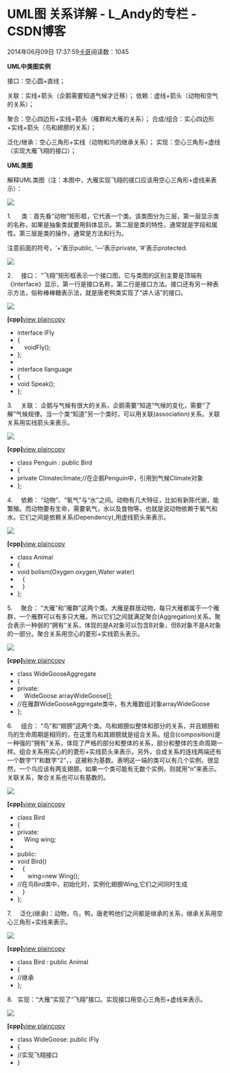 # UML图 关系详解 - L_Andy的专栏 - CSDN博客

2014年06月09日 17:37:59[卡哥](https://me.csdn.net/L_Andy)阅读数：1045


**UML中类图实例**

接口：空心圆+直线；

关联：实线+箭头（企鹅需要知道气候才迁移）；
依赖：虚线+箭头（动物和空气的关系）；

聚合：空心四边形+实线+箭头（雁群和大雁的关系）；
合成/组合：实心四边形+实线+箭头（鸟和翅膀的关系）；

泛化/继承：空心三角形+实线（动物和鸟的继承关系）；
实现：空心三角形+虚线（实现大雁飞翔的接口）；

**UML类图**

解释UML类图（注：本图中，大雁实现飞翔的接口应该用空心三角形+虚线来表示）：

![](https://img-my.csdn.net/uploads/201304/24/1366792242_1624.jpg)

1.      类：首先看“动物”矩形框，它代表一个类。该类图分为三层，第一层显示类的名称，如果是抽象类就要用斜体显示。第二层是类的特性，通常就是字段和属性。第三层是类的操作，通常是方法和行为。

注意前面的符号，‘+’表示public, ‘—’表示private,
 ‘#’表示protected.   

![](https://img-my.csdn.net/uploads/201304/24/1366792257_5345.jpg)

2.     接口： “飞翔”矩形框表示一个接口图，它与类图的区别主要是顶端有《interface》显示，第一行是接口名称，第二行是接口方法。接口还有另一种表示方法，俗称棒棒糖表示法，就是唐老鸭类实现了“讲人话”的接口。

![](https://img-my.csdn.net/uploads/201304/24/1366792275_5772.jpg)

**[cpp]**[view
 plain](http://blog.csdn.net/cabinriver/article/details/8845390#)[copy](http://blog.csdn.net/cabinriver/article/details/8845390#)

- interface IFly                                 
- {  
-     voidFly();  
- };  
- 
- interface Ilanguage  
- {  
- void Speak();  
- };  

3.     关联： 企鹅与气候有很大的关系，企鹅需要“知道”气候的变化，需要“了解”气候规律。当一个类“知道”另一个类时，可以用关联(association)关系。关联关系用实线箭头来表示。

![](https://img-my.csdn.net/uploads/201304/24/1366792540_1786.jpg)

**[cpp]**[view
 plain](http://blog.csdn.net/cabinriver/article/details/8845390#)[copy](http://blog.csdn.net/cabinriver/article/details/8845390#)

- class Penguin : public Bird  
- {  
- private Climateclimate;//在企鹅Penguin中，引用到气候Climate对象
- };  


4.     依赖： “动物”、“氧气”与“水”之间。动物有几大特征，比如有新陈代谢，能繁殖。而动物要有生命，需要氧气，水以及食物等。也就是说动物依赖于氧气和水。它们之间是依赖关系(Dependency),用虚线箭头来表示。

![](https://img-my.csdn.net/uploads/201304/24/1366792709_3051.jpg)

**[cpp]**[view
 plain](http://blog.csdn.net/cabinriver/article/details/8845390#)[copy](http://blog.csdn.net/cabinriver/article/details/8845390#)

- class Animal  
- {  
- void bolism(Oxygen oxygen,Water water)  
-    {  
-    }  
- };  

5.     聚合： “大雁”和“雁群”这两个类。大雁是群居动物，每只大雁都属于一个雁群，一个雁群可以有多只大雁。所以它们之间就满足聚合(Aggregation)关系。聚合表示一种弱的“拥有”关系，体现的是A对象可以包含B对象，但B对象不是A对象的一部分。聚合关系用空心的菱形+实线箭头表示。

![](https://img-my.csdn.net/uploads/201304/24/1366792596_2112.jpg)

**[cpp]**[view
 plain](http://blog.csdn.net/cabinriver/article/details/8845390#)[copy](http://blog.csdn.net/cabinriver/article/details/8845390#)

- class WideGooseAggregate  
- {  
- private:   
-     WideGoose arrayWideGoose[];  
- //在雁群WideGooseAggregate类中，有大雁数组对象arrayWideGoose
- };  

6.     组合： “鸟”和“翅膀”这两个类。鸟和翅膀似整体和部分的关系，并且翅膀和鸟的生命周期是相同的，在这里鸟和其翅膀就是组合关系。组合(composition)是一种强的“拥有”关系，体现了严格的部分和整体的关系，部分和整体的生命周期一样。组合关系用实心的的菱形+实线箭头来表示。另外，合成关系的连线两端还有一个数字“1”和数字“2”，，这被称为基数。表明这一端的类可以有几个实例，很显然，一个鸟应该有两支翅膀。如果一个类可能有无数个实例，则就用“n”来表示。关联关系，聚合关系也可以有基数的。

![](https://img-my.csdn.net/uploads/201304/24/1366792634_5981.jpg)


**[cpp]**[view
 plain](http://blog.csdn.net/cabinriver/article/details/8845390#)[copy](http://blog.csdn.net/cabinriver/article/details/8845390#)

- class Bird  
- {  
- private:   
-     Wing wing;  
- 
- public:  
- void Bird()  
-    {  
-       wing=new Wing();  
- //在鸟Bird类中，初始化时，实例化翅膀Wing,它们之间同时生成
-    }  
- };  

7.     泛化(继承)：动物，鸟，鸭，唐老鸭他们之间都是继承的关系，继承关系用空心三角形+实线来表示。

![](https://img-my.csdn.net/uploads/201304/24/1366792294_3612.jpg)

**[cpp]**[view
 plain](http://blog.csdn.net/cabinriver/article/details/8845390#)[copy](http://blog.csdn.net/cabinriver/article/details/8845390#)

- class Bird : public Animal  
- {  
- //继承
- };  

8.   实现：“大雁”实现了“飞翔”接口。实现接口用空心三角形+虚线来表示。

![](https://img-my.csdn.net/uploads/201304/24/1366793713_9859.jpg)


**[cpp]**[view
 plain](http://blog.csdn.net/cabinriver/article/details/8845390#)[copy](http://blog.csdn.net/cabinriver/article/details/8845390#)

- class WideGoose: public IFly  
- {  
- //实现飞翔接口
- }  

